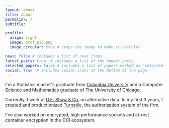 ```yaml
---
layout: about
title: about
permalink: /
subtitle: 

profile:
  align: right
  image: prof_pic.png
  image_circular: true # crops the image to make it circular

news: false # includes a list of news items
latest_posts: true  # includes a list of the newest posts
selected_papers: false # includes a list of papers marked as "selected={true}"
social: true  # includes social icons at the bottom of the page
---
```


I'm a Statistics master's graduate from [Columbia University](https://stat.columbia.edu) and a Computer Science and 
Mathematics graduate of [The University of Chicago](https://uchicago.edu).

Currently, I work at [D.E. Shaw & Co.](https://deshaw.com) on alternative data. In my first 3 years, I created and
productionized [Turnstile](https://saltmarch.com/watch/turnstile-a-hierarchical-authorization-system), the authorization
system of the firm. 

I've also worked on encrypted, high performance sockets and at-rest container encryption in the OCI ecosystem. 
